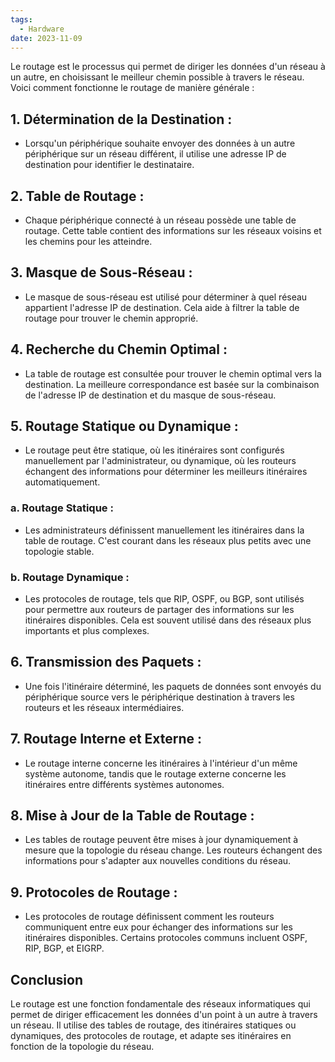 ```yaml
---
tags:
  - Hardware
date: 2023-11-09
---
```

Le routage est le processus qui permet de diriger les données d'un réseau à un autre, en choisissant le meilleur chemin possible à travers le réseau. Voici comment fonctionne le routage de manière générale :

## 1. **Détermination de la Destination :**
   - Lorsqu'un périphérique souhaite envoyer des données à un autre périphérique sur un réseau différent, il utilise une adresse IP de destination pour identifier le destinataire.

## 2. **Table de Routage :**
   - Chaque périphérique connecté à un réseau possède une table de routage. Cette table contient des informations sur les réseaux voisins et les chemins pour les atteindre.

## 3. **Masque de Sous-Réseau :**
   - Le masque de sous-réseau est utilisé pour déterminer à quel réseau appartient l'adresse IP de destination. Cela aide à filtrer la table de routage pour trouver le chemin approprié.

## 4. **Recherche du Chemin Optimal :**
   - La table de routage est consultée pour trouver le chemin optimal vers la destination. La meilleure correspondance est basée sur la combinaison de l'adresse IP de destination et du masque de sous-réseau.

## 5. **Routage Statique ou Dynamique :**
   - Le routage peut être statique, où les itinéraires sont configurés manuellement par l'administrateur, ou dynamique, où les routeurs échangent des informations pour déterminer les meilleurs itinéraires automatiquement.

### a. **Routage Statique :**
   - Les administrateurs définissent manuellement les itinéraires dans la table de routage. C'est courant dans les réseaux plus petits avec une topologie stable.

### b. **Routage Dynamique :**
   - Les protocoles de routage, tels que RIP, OSPF, ou BGP, sont utilisés pour permettre aux routeurs de partager des informations sur les itinéraires disponibles. Cela est souvent utilisé dans des réseaux plus importants et plus complexes.

## 6. **Transmission des Paquets :**
   - Une fois l'itinéraire déterminé, les paquets de données sont envoyés du périphérique source vers le périphérique destination à travers les routeurs et les réseaux intermédiaires.

## 7. **Routage Interne et Externe :**
   - Le routage interne concerne les itinéraires à l'intérieur d'un même système autonome, tandis que le routage externe concerne les itinéraires entre différents systèmes autonomes.

## 8. **Mise à Jour de la Table de Routage :**
   - Les tables de routage peuvent être mises à jour dynamiquement à mesure que la topologie du réseau change. Les routeurs échangent des informations pour s'adapter aux nouvelles conditions du réseau.

## 9. **Protocoles de Routage :**
   - Les protocoles de routage définissent comment les routeurs communiquent entre eux pour échanger des informations sur les itinéraires disponibles. Certains protocoles communs incluent OSPF, RIP, BGP, et EIGRP.

## Conclusion

Le routage est une fonction fondamentale des réseaux informatiques qui permet de diriger efficacement les données d'un point à un autre à travers un réseau. Il utilise des tables de routage, des itinéraires statiques ou dynamiques, des protocoles de routage, et adapte ses itinéraires en fonction de la topologie du réseau.